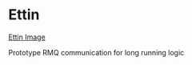 # Ettin

[Ettin Image](http://www.wizards.com/dnd/images/MM35_gallery/MM35_PG107.jpg "Ettin Image")

Prototype RMQ communication for long running logic
